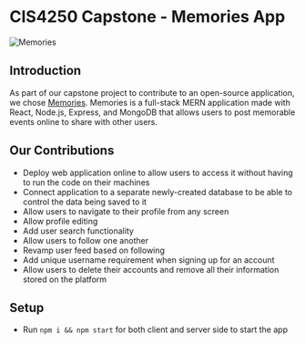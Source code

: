 # CIS4250 Capstone - Memories App

![Memories](https://i.ibb.co/7CmVbCW/image.png)

## Introduction

As part of our capstone project to contribute to an open-source application, we chose [Memories](https://github.com/adrianhajdin/project_mern_memories).
Memories is a full-stack MERN application made with React, Node.js, Express, and MongoDB that allows users to post memorable events online to share with other users.

## Our Contributions

* Deploy web application online to allow users to access it without having to run the code on their machines
* Connect application to a separate newly-created database to be able to control the data being saved to it
* Allow users to navigate to their profile from any screen
* Allow profile editing
* Add user search functionality
* Allow users to follow one another
* Revamp user feed based on following
* Add unique username requirement when signing up for an account
* Allow users to delete their accounts and remove all their information stored on the platform

## Setup

* Run ```npm i && npm start``` for both client and server side to start the app
